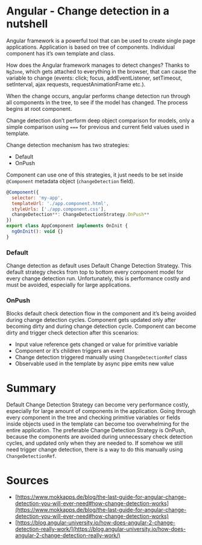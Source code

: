 # Angular - Change detection in a nutshell

Angular framework is a powerful tool that can be used to create single page applications. Application is based on tree of components. Individual component has it’s own template and class. 

How does the Angular framework manages to detect changes? Thanks to `NgZone`, which gets attached to everything in the browser, that can cause the variable to change (events: click; focus, addEventListener, setTimeout, setInterval, ajax requests, requestAnimationFrame etc.). 

When the change occurs, angular performs change detection run through all components in the tree, to see if the model has changed. The process begins at root component. 

Change detection don’t perform deep object comparison for models, only a simple comparison using `===`  for previous and current field values used in template. 

Change detection mechanism has two strategies:

- Default
- OnPush

Component can use one of this strategies, it just needs to be set inside `@Component` metadata object (`changeDetection` field).

```jsx
@Component({
  selector: 'my-app',
  templateUrl: './app.component.html',
  styleUrls: ['./app.component.css'],
  changeDetection**: ChangeDetectionStrategy.OnPush**
})
export class AppComponent implements OnInit {
  ngOnInit(): void {}
}
```

### Default

Change detection as default uses Default Change Detection Strategy. This default strategy checks from top to bottom every component model for every change detection run. Unfortunately, this is performance costly and must be avoided, especially for large applications.

### OnPush

Blocks default check detection flow in the component and it’s being avoided during change detection cycles. Component gets updated only after becoming dirty and during change detection cycle. Component can become dirty and trigger check detection after this scenarios:

- Input value reference gets changed or value for primitive variable
- Component or it’s children triggers an event
- Change detection triggered manually using `ChangeDetectionRef` class
- Observable used in the template by async pipe emits new value

# Summary

Default Change Detection Strategy can become very performance costly, especially for large amount of components in the application. Going through every component in the tree and checking primitive variables or fields inside objects used in the template can become too overwhelming for the entire application. The preferable Change Detection Strategy is OnPush, because the components are avoided during unnecessary check detection cycles, and updated only when they are needed to. If somehow we still need trigger change detection, there is a way to do this manually using `ChangeDetectionRef`.

# Sources

- [https://www.mokkapps.de/blog/the-last-guide-for-angular-change-detection-you-will-ever-need#how-change-detection-works](https://www.mokkapps.de/blog/the-last-guide-for-angular-change-detection-you-will-ever-need#how-change-detection-works)
- [https://blog.angular-university.io/how-does-angular-2-change-detection-really-work/](https://blog.angular-university.io/how-does-angular-2-change-detection-really-work/)